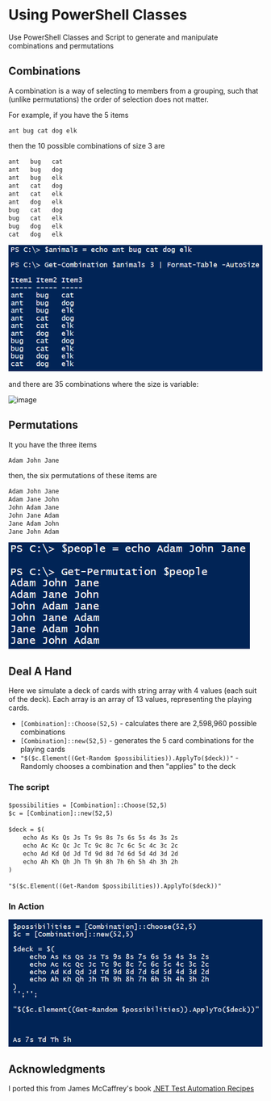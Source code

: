 # Using PowerShell Classes 

Use PowerShell Classes and Script to generate and manipulate combinations and permutations

Combinations
-
A combination is a way of selecting to members from a grouping, such that (unlike permutations) the order of selection does not matter.

For example, if you have the 5 items

	ant bug cat dog elk

then the 10 possible combinations of size 3 are

	ant   bug   cat  
	ant   bug   dog  
	ant   bug   elk  
	ant   cat   dog  
	ant   cat   elk  
	ant   dog   elk  
	bug   cat   dog  
	bug   cat   elk  
	bug   dog   elk  
	cat   dog   elk  

![image](https://raw.githubusercontent.com/dfinke/PowerShellCombinations/master/images/Combinations.png)

and there are 35 combinations where the size is variable:

![image](https://raw.githubusercontent.com/lesterw1/PowerShellCombinations/master/images/CombinationsVariable.png)

Permutations
-
It you have the three items

	Adam John Jane

then, the six permutations of these items are

	Adam John Jane
	Adam Jane John
	John Adam Jane
	John Jane Adam
	Jane Adam John
	Jane John Adam

![image](https://raw.githubusercontent.com/dfinke/PowerShellCombinations/master/images/Permutations.png)

Deal A Hand
-
Here we simulate a deck of cards with string array with 4 values (each suit of the deck). Each array is an array of 13 values, representing the playing cards.

* `[Combination]::Choose(52,5)` - calculates there are 2,598,960 possible combinations 
* `[Combination]::new(52,5)` - generates the 5 card combinations for the playing cards
* `"$($c.Element((Get-Random $possibilities)).ApplyTo($deck))"` - Randomly chooses a combination and then "applies" to the deck

### The script

	$possibilities = [Combination]::Choose(52,5)
	$c = [Combination]::new(52,5)
	
	$deck = $(
		echo As Ks Qs Js Ts 9s 8s 7s 6s 5s 4s 3s 2s
		echo Ac Kc Qc Jc Tc 9c 8c 7c 6c 5c 4c 3c 2c
		echo Ad Kd Qd Jd Td 9d 8d 7d 6d 5d 4d 3d 2d
		echo Ah Kh Qh Jh Th 9h 8h 7h 6h 5h 4h 3h 2h
	)
	
	"$($c.Element((Get-Random $possibilities)).ApplyTo($deck))"

### In Action

![image](https://raw.githubusercontent.com/dfinke/PowerShellCombinations/master/images/DealHand.png)


Acknowledgments
-
I ported this from James McCaffrey's book [.NET Test Automation Recipes](http://www.apress.com/9781590596630)
